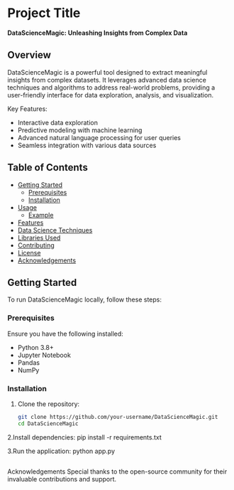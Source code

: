 # Project Title

**DataScienceMagic: Unleashing Insights from Complex Data**

## Overview

DataScienceMagic is a powerful tool designed to extract meaningful insights from complex datasets. It leverages advanced data science techniques and algorithms to address real-world problems, providing a user-friendly interface for data exploration, analysis, and visualization.

Key Features:
- Interactive data exploration
- Predictive modeling with machine learning
- Advanced natural language processing for user queries
- Seamless integration with various data sources

## Table of Contents

- [Getting Started](#getting-started)
  - [Prerequisites](#prerequisites)
  - [Installation](#installation)
- [Usage](#usage)
  - [Example](#example)
- [Features](#features)
- [Data Science Techniques](#data-science-techniques)
- [Libraries Used](#libraries-used)
- [Contributing](#contributing)
- [License](#license)
- [Acknowledgements](#acknowledgements)

## Getting Started

To run DataScienceMagic locally, follow these steps:

### Prerequisites

Ensure you have the following installed:

- Python 3.8+
- Jupyter Notebook
- Pandas
- NumPy

### Installation

1. Clone the repository:
   ```bash
   git clone https://github.com/your-username/DataScienceMagic.git
   cd DataScienceMagic
   
2.Install dependencies:
pip install -r requirements.txt

3.Run the application:
python app.py

##
Acknowledgements
Special thanks to the open-source community for their invaluable contributions and support.
